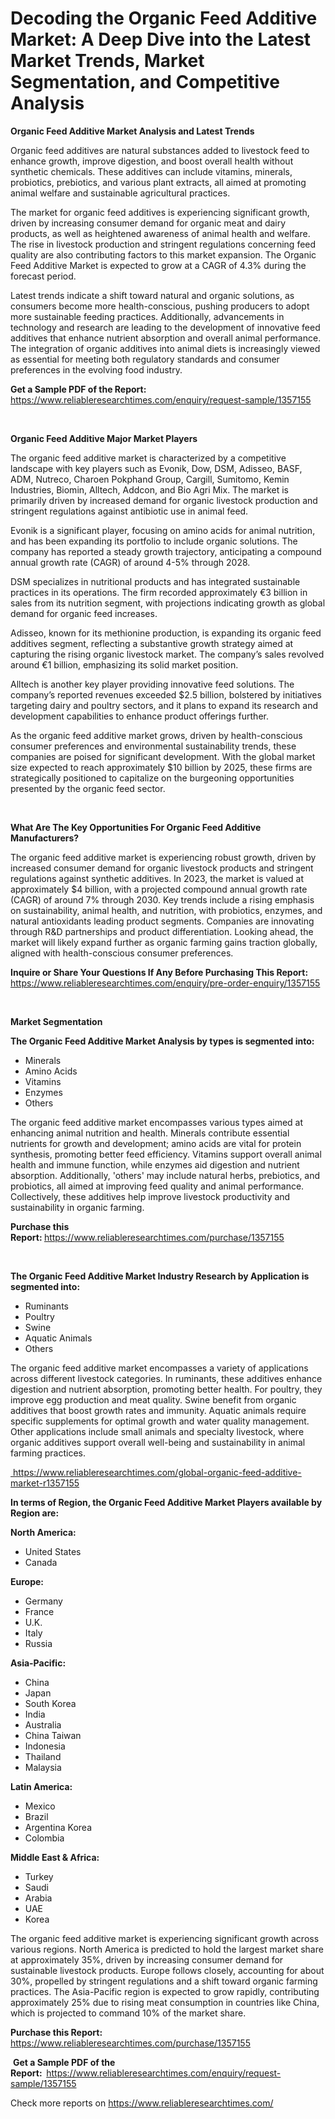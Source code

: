 <p><h1>Decoding the Organic Feed Additive Market: A Deep Dive into the Latest Market Trends, Market Segmentation, and Competitive Analysis</h1></p><p><strong>Organic Feed Additive Market Analysis and Latest Trends</strong></p>
<p><p>Organic feed additives are natural substances added to livestock feed to enhance growth, improve digestion, and boost overall health without synthetic chemicals. These additives can include vitamins, minerals, probiotics, prebiotics, and various plant extracts, all aimed at promoting animal welfare and sustainable agricultural practices.</p><p>The market for organic feed additives is experiencing significant growth, driven by increasing consumer demand for organic meat and dairy products, as well as heightened awareness of animal health and welfare. The rise in livestock production and stringent regulations concerning feed quality are also contributing factors to this market expansion. The Organic Feed Additive Market is expected to grow at a CAGR of 4.3% during the forecast period.</p><p>Latest trends indicate a shift toward natural and organic solutions, as consumers become more health-conscious, pushing producers to adopt more sustainable feeding practices. Additionally, advancements in technology and research are leading to the development of innovative feed additives that enhance nutrient absorption and overall animal performance. The integration of organic additives into animal diets is increasingly viewed as essential for meeting both regulatory standards and consumer preferences in the evolving food industry.</p></p>
<p><strong>Get a Sample PDF of the Report:&nbsp;</strong> <a href="https://www.reliableresearchtimes.com/enquiry/request-sample/1357155?utm_campaign=3067&utm_medium=2&utm_source=Github&utm_content=ia&utm_term=30032025&utm_id=organic-feed-additive">https://www.reliableresearchtimes.com/enquiry/request-sample/1357155</a></p>
<p>&nbsp;</p>
<p><strong>Organic Feed Additive Major Market Players</strong></p>
<p><p>The organic feed additive market is characterized by a competitive landscape with key players such as Evonik, Dow, DSM, Adisseo, BASF, ADM, Nutreco, Charoen Pokphand Group, Cargill, Sumitomo, Kemin Industries, Biomin, Alltech, Addcon, and Bio Agri Mix. The market is primarily driven by increased demand for organic livestock production and stringent regulations against antibiotic use in animal feed.</p><p>Evonik is a significant player, focusing on amino acids for animal nutrition, and has been expanding its portfolio to include organic solutions. The company has reported a steady growth trajectory, anticipating a compound annual growth rate (CAGR) of around 4-5% through 2028.</p><p>DSM specializes in nutritional products and has integrated sustainable practices in its operations. The firm recorded approximately €3 billion in sales from its nutrition segment, with projections indicating growth as global demand for organic feed increases.</p><p>Adisseo, known for its methionine production, is expanding its organic feed additives segment, reflecting a substantive growth strategy aimed at capturing the rising organic livestock market. The company’s sales revolved around €1 billion, emphasizing its solid market position.</p><p>Alltech is another key player providing innovative feed solutions. The company’s reported revenues exceeded $2.5 billion, bolstered by initiatives targeting dairy and poultry sectors, and it plans to expand its research and development capabilities to enhance product offerings further.</p><p>As the organic feed additive market grows, driven by health-conscious consumer preferences and environmental sustainability trends, these companies are poised for significant development. With the global market size expected to reach approximately $10 billion by 2025, these firms are strategically positioned to capitalize on the burgeoning opportunities presented by the organic feed sector.</p></p>
<p>&nbsp;</p>
<p><strong>What Are The Key Opportunities For Organic Feed Additive Manufacturers?</strong></p>
<p><p>The organic feed additive market is experiencing robust growth, driven by increased consumer demand for organic livestock products and stringent regulations against synthetic additives. In 2023, the market is valued at approximately $4 billion, with a projected compound annual growth rate (CAGR) of around 7% through 2030. Key trends include a rising emphasis on sustainability, animal health, and nutrition, with probiotics, enzymes, and natural antioxidants leading product segments. Companies are innovating through R&D partnerships and product differentiation. Looking ahead, the market will likely expand further as organic farming gains traction globally, aligned with health-conscious consumer preferences.</p></p>
<p><strong>Inquire or Share Your Questions If Any Before Purchasing This Report:</strong> <a href="https://www.reliableresearchtimes.com/enquiry/pre-order-enquiry/1357155?utm_campaign=3067&utm_medium=2&utm_source=Github&utm_content=ia&utm_term=30032025&utm_id=organic-feed-additive">https://www.reliableresearchtimes.com/enquiry/pre-order-enquiry/1357155</a></p>
<p>&nbsp;</p>
<p><strong>Market Segmentation</strong></p>
<p><strong>The Organic Feed Additive Market Analysis by types is segmented into:</strong></p>
<p><ul><li>Minerals</li><li>Amino Acids</li><li>Vitamins</li><li>Enzymes</li><li>Others</li></ul></p>
<p><p>The organic feed additive market encompasses various types aimed at enhancing animal nutrition and health. Minerals contribute essential nutrients for growth and development; amino acids are vital for protein synthesis, promoting better feed efficiency. Vitamins support overall animal health and immune function, while enzymes aid digestion and nutrient absorption. Additionally, 'others' may include natural herbs, prebiotics, and probiotics, all aimed at improving feed quality and animal performance. Collectively, these additives help improve livestock productivity and sustainability in organic farming.</p></p>
<p><strong>Purchase this Report:&nbsp;</strong><a href="https://www.reliableresearchtimes.com/purchase/1357155?utm_campaign=3067&utm_medium=2&utm_source=Github&utm_content=ia&utm_term=30032025&utm_id=organic-feed-additive">https://www.reliableresearchtimes.com/purchase/1357155</a></p>
<p>&nbsp;</p>
<p><strong>The Organic Feed Additive Market Industry Research by Application is segmented into:</strong></p>
<p><ul><li>Ruminants</li><li>Poultry</li><li>Swine</li><li>Aquatic Animals</li><li>Others</li></ul></p>
<p><p>The organic feed additive market encompasses a variety of applications across different livestock categories. In ruminants, these additives enhance digestion and nutrient absorption, promoting better health. For poultry, they improve egg production and meat quality. Swine benefit from organic additives that boost growth rates and immunity. Aquatic animals require specific supplements for optimal growth and water quality management. Other applications include small animals and specialty livestock, where organic additives support overall well-being and sustainability in animal farming practices.</p></p>
<p><a href="https://www.reliableresearchtimes.com/global-organic-feed-additive-market-r1357155?utm_campaign=3067&utm_medium=2&utm_source=Github&utm_content=ia&utm_term=30032025&utm_id=organic-feed-additive">&nbsp;https://www.reliableresearchtimes.com/global-organic-feed-additive-market-r1357155</a></p>
<p><strong>In terms of Region, the Organic Feed Additive Market Players available by Region are:</strong></p>
<p>
    <p> <strong> North America: </strong>
        <ul>
            <li>United States</li>
            <li>Canada</li>
        </ul>
        </p> 
    <p> <strong> Europe: </strong>
        <ul>
            <li>Germany</li>
            <li>France</li>
            <li>U.K.</li>
            <li>Italy</li>
            <li>Russia</li>
        </ul>
        </p> 
    <p> <strong> Asia-Pacific: </strong>
        <ul>
            <li>China</li>
            <li>Japan</li>
            <li>South Korea</li>
            <li>India</li>
            <li>Australia</li>
            <li>China Taiwan</li>
            <li>Indonesia</li>
            <li>Thailand</li>
            <li>Malaysia</li>
        </ul>
        </p> 
    <p> <strong> Latin America: </strong>
        <ul>
            <li>Mexico</li>
            <li>Brazil</li>
            <li>Argentina Korea</li>
            <li>Colombia</li>
        </ul>
        </p> 
    <p> <strong> Middle East & Africa: </strong>
        <ul>
            <li>Turkey</li>
            <li>Saudi</li>
            <li>Arabia</li>
            <li>UAE</li>
            <li>Korea</li>
        </ul>
    </p>
    </p>
<p><p>The organic feed additive market is experiencing significant growth across various regions. North America is predicted to hold the largest market share at approximately 35%, driven by increasing consumer demand for sustainable livestock products. Europe follows closely, accounting for about 30%, propelled by stringent regulations and a shift toward organic farming practices. The Asia-Pacific region is expected to grow rapidly, contributing approximately 25% due to rising meat consumption in countries like China, which is projected to command 10% of the market share.</p></p>
<p><strong>Purchase this Report: </strong><a href="https://www.reliableresearchtimes.com/purchase/1357155?utm_campaign=3067&utm_medium=2&utm_source=Github&utm_content=ia&utm_term=30032025&utm_id=organic-feed-additive">https://www.reliableresearchtimes.com/purchase/1357155</a></p>
<p>&nbsp;<strong>Get a Sample PDF of the Report:&nbsp;&nbsp;</strong><a href="https://www.reliableresearchtimes.com/enquiry/request-sample/1357155?utm_campaign=3067&utm_medium=2&utm_source=Github&utm_content=ia&utm_term=30032025&utm_id=organic-feed-additive">https://www.reliableresearchtimes.com/enquiry/request-sample/1357155</a></p>
<p><strong></strong></p>
<p>Check more reports on <a href="https://www.reliableresearchtimes.com/?utm_campaign=3067&utm_medium=2&utm_source=Github&utm_content=ia&utm_term=30032025&utm_id=organic-feed-additive">https://www.reliableresearchtimes.com/</a></p>